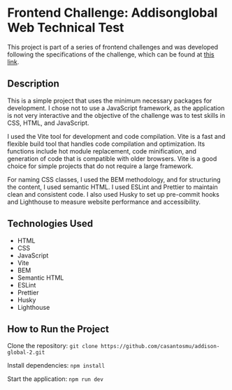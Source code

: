 # Frontend Challenge: Addisonglobal Web Technical Test

This project is part of a series of frontend challenges and was developed following the specifications of the challenge, which can be found at [this link](https://github.com/addisonglobal/web-technical-test).

## Description

This is a simple project that uses the minimum necessary packages for development. I chose not to use a JavaScript framework, as the application is not very interactive and the objective of the challenge was to test skills in CSS, HTML, and JavaScript.

I used the Vite tool for development and code compilation. Vite is a fast and flexible build tool that handles code compilation and optimization. Its functions include hot module replacement, code minification, and generation of code that is compatible with older browsers. Vite is a good choice for simple projects that do not require a large framework.

For naming CSS classes, I used the BEM methodology, and for structuring the content, I used semantic HTML. I used ESLint and Prettier to maintain clean and consistent code. I also used Husky to set up pre-commit hooks and Lighthouse to measure website performance and accessibility.

## Technologies Used

- HTML
- CSS
- JavaScript
- Vite
- BEM
- Semantic HTML
- ESLint
- Prettier
- Husky
- Lighthouse

## How to Run the Project

Clone the repository: `git clone https://github.com/casantosmu/addison-global-2.git`

Install dependencies: `npm install`

Start the application: `npm run dev`
